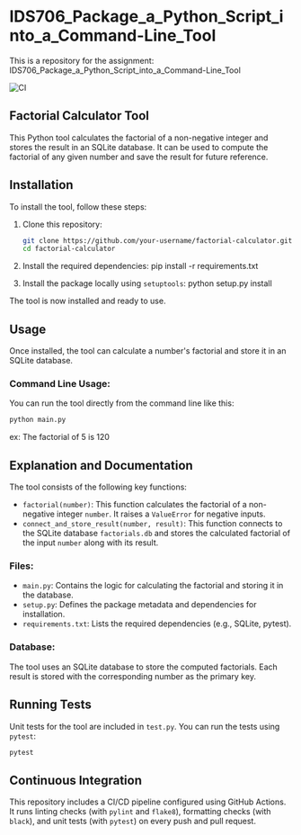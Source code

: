 # IDS706_Package_a_Python_Script_into_a_Command-Line_Tool

This is a repository for the assignment: IDS706_Package_a_Python_Script_into_a_Command-Line_Tool

![CI](https://github.com/therealzella/IDS706-python-github-template/actions/workflows/ci.yml/badge.svg)

## Factorial Calculator Tool

This Python tool calculates the factorial of a non-negative integer and stores the result in an SQLite database. 
It can be used to compute the factorial of any given number and save the result for future reference.

## Installation

To install the tool, follow these steps:

1. Clone this repository:
   ```bash
   git clone https://github.com/your-username/factorial-calculator.git
   cd factorial-calculator
   
2. Install the required dependencies:
   pip install -r requirements.txt

3. Install the package locally using `setuptools`:
   python setup.py install

The tool is now installed and ready to use.

## Usage

Once installed, the tool can calculate a number's factorial and store it in an SQLite database.

### Command Line Usage:
You can run the tool directly from the command line like this:
```bash
python main.py
```
ex: The factorial of 5 is 120

## Explanation and Documentation

The tool consists of the following key functions:

- `factorial(number)`: This function calculates the factorial of a non-negative integer `number`. It raises a `ValueError` for negative inputs.
- `connect_and_store_result(number, result)`: This function connects to the SQLite database `factorials.db` and stores the calculated factorial of the input `number` along with its result.

### Files:
- `main.py`: Contains the logic for calculating the factorial and storing it in the database.
- `setup.py`: Defines the package metadata and dependencies for installation.
- `requirements.txt`: Lists the required dependencies (e.g., SQLite, pytest).

### Database:
The tool uses an SQLite database to store the computed factorials. Each result is stored with the corresponding number as the primary key.

## Running Tests

Unit tests for the tool are included in `test.py`. You can run the tests using `pytest`:

```bash
pytest
```
## Continuous Integration

This repository includes a CI/CD pipeline configured using GitHub Actions. It runs linting checks (with `pylint` and `flake8`), formatting checks (with `black`), and unit tests (with `pytest`) on every push and pull request.


